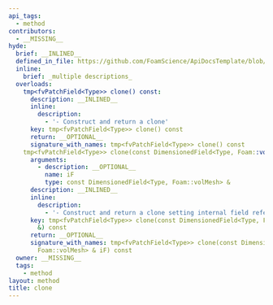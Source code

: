 ```yaml
---
api_tags:
  - method
contributors:
  - __MISSING__
hyde:
  brief: __INLINED__
  defined_in_file: https://github.com/FoamScience/ApiDocsTemplate/blob/main/code/sampleBC/sampleBCFvPatchField.H
  inline:
    brief: _multiple descriptions_
  overloads:
    tmp<fvPatchField<Type>> clone() const:
      description: __INLINED__
      inline:
        description:
          - '- Construct and return a clone'
      key: tmp<fvPatchField<Type>> clone() const
      return: __OPTIONAL__
      signature_with_names: tmp<fvPatchField<Type>> clone() const
    tmp<fvPatchField<Type>> clone(const DimensionedField<Type, Foam::volMesh> &) const:
      arguments:
        - description: __OPTIONAL__
          name: iF
          type: const DimensionedField<Type, Foam::volMesh> &
      description: __INLINED__
      inline:
        description:
          - '- Construct and return a clone setting internal field reference'
      key: tmp<fvPatchField<Type>> clone(const DimensionedField<Type, Foam::volMesh>
        &) const
      return: __OPTIONAL__
      signature_with_names: tmp<fvPatchField<Type>> clone(const DimensionedField<Type,
        Foam::volMesh> & iF) const
  owner: __MISSING__
  tags:
    - method
layout: method
title: clone
---
```

